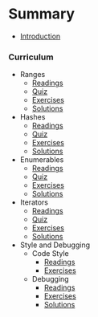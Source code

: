 # Summary

* [Introduction](README.md)

### Curriculum

* Ranges
  * [Readings](part1/range_readings.md)
  * [Quiz](part1/range_quiz.md)
  * [Exercises](part1/range_exercises.md)
  * [Solutions](part1/range_solutions.md)
* Hashes
  * [Readings](part2/hash_readings.md)
  * [Quiz](part2/hash_quiz.md)
  * [Exercises](part2/hash_exercises.md)
  * [Solutions](part2/hash_solutions.md)
* Enumerables
  * [Readings](part3/enumerable_readings.md)
  * [Quiz](part3/enumerable_quiz.md)
  * [Exercises](part3/enumerable_exercises.md)
  * [Solutions](part3/enumerable_solutions.md)
* Iterators
  * [Readings](part4/iterator_readings.md)
  * [Quiz](part4/iterator_quiz.md)
  * [Exercises](part4/iterator_exercises.md)
  * [Solutions](part4/iterator_solutions.md)
* Style and Debugging
  * Code Style
    * [Readings](part5/code_style_readings.md)
    * [Exercises](part5/code_style_exercises.md)
  * Debugging
    * [Readings](part5/debugging_readings.md)
    * [Exercises](part5/debugging_exercises.md)
    * [Solutions](part5/debugging_solutions.md)


<!--
### Problem Sets



### Practice Assessments -->
